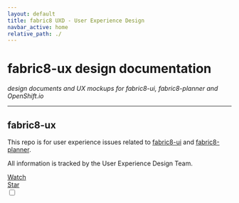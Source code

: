 ```yaml
---
layout: default
title: fabric8 UXD - User Experience Design
navbar_active: home
relative_path: ./
---
```


# fabric8-ux design documentation
*design documents and UX mockups for fabric8-ui, fabric8-planner and OpenShift.io*

----

<div class="container-fluid">
  <div class="col-sm-12">
    <div class="container-fluid container-cards-pf">
      <div class="row row-cards-pf">
        <div class="card-pf card-pf-view">
          <div class="card-pf-body">
            <div class="card-pf-top-element">
              <span class="fa fa-github card-pf-icon-circle"></span>
            </div>
            <h2 class="card-pf-title text-center">
              fabric8-ux
            </h2>
            <p class="card-pf-info text-center">
              This repo is for user experience issues related to <a href="https://github.com/fabric8-ui/fabric8-ui" target="_blank">fabric8-ui</a> and <a href="https://github.com/fabric8-ui/fabric8-planner" target="_blank">fabric8-planner</a>.
            </p>
            <p class="card-pf-info text-center">
              All information is tracked by the User Experience Design Team.
            </p>
            <div class="card-pf-items text-center">
              <div class="card-pf-item">
                <a class="github-button" href="https://github.com/fabric8-ui/fabric8-ux/subscription" data-icon="octicon-eye" data-size="large" data-show-count="true" aria-label="Watch fabric8-ui/fabric8-ux on GitHub">Watch</a>
              </div>
              <div class="card-pf-item">
                <a class="github-button" href="https://github.com/fabric8-ui/fabric8-ux" data-icon="octicon-star" data-size="large" data-show-count="true" aria-label="Star fabric8-ui/fabric8-ux on GitHub">Star</a>
              </div>
            </div>
          </div>
          <div class="card-pf-view-checkbox">
            <input type="checkbox">
          </div>
        </div>
      </div>
    </div>
  </div>
</div>
